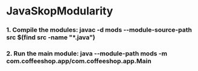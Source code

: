 # JavaSkopModularity

### **1. Compile the modules:**         javac -d mods --module-source-path src $(find src -name "*.java")
### **2. Run the main module:**         java --module-path mods -m com.coffeeshop.app/com.coffeeshop.app.Main
